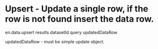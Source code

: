 # Upsert - Update a single row, if the row is not found insert the data row.


en.data.upsert results datasetId query updatedDataRow



updatedDataRow - must be simple update object. 